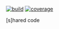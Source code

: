 [![build](https://img.shields.io/travis/nathants/s.svg)](https://travis-ci.org/nathants/s/builds)
[![coverage](https://img.shields.io/coveralls/nathants/s.svg)](https://coveralls.io/r/nathants/s)

[s]hared code
